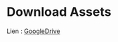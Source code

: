 # Download Assets

Lien : [GoogleDrive](https://drive.google.com/drive/folders/1PaWy5Z0gs6dmZUdHXEOvd_NeacdMIMX7?usp=drive_link)